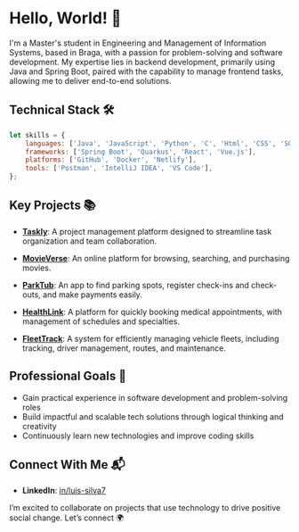 # Hello, World! 👋
I'm a Master's student in Engineering and Management of Information Systems, based in Braga, with a passion for problem-solving and software development. My expertise lies in backend development, primarily using Java and Spring Boot, paired with the capability to manage frontend tasks, allowing me to deliver end-to-end solutions.

## Technical Stack 🛠️
```javascript
let skills = {
    languages: ['Java', 'JavaScript', 'Python', 'C', 'Html', 'CSS', 'SQL'],
    frameworks: ['Spring Boot', 'Quarkus', 'React', 'Vue.js'],
    platforms: ['GitHub', 'Docker', 'Netlify'],
    tools: ['Postman', 'IntelliJ IDEA', 'VS Code'],
};
```

## Key Projects 📚
- **[Taskly](https://github.com/LuisSilva7/taskly-project)**: A project management platform designed to streamline task organization and team collaboration.

- **[MovieVerse](https://github.com/LuisSilva7/movieVerse-project)**: An online platform for browsing, searching, and purchasing movies.

- **[ParkTub](https://github.com/LuisSilva7/parkTub-project)**: An app to find parking spots, register check-ins and check-outs, and make payments easily.

- **[HealthLink](https://github.com/LuisSilva7/healthLink-project)**: A platform for quickly booking medical appointments, with management of schedules and specialties.

- **[FleetTrack](https://github.com/LuisSilva7/fleetTrack-project)**: A system for efficiently managing vehicle fleets, including tracking, driver management, routes, and maintenance.

## Professional Goals 🎯
- Gain practical experience in software development and problem-solving roles
- Build impactful and scalable tech solutions through logical thinking and creativity
- Continuously learn new technologies and improve coding skills

## Connect With Me 📬
- **LinkedIn**: [in/luis-silva7](https://linkedin.com/in/luis-silva7)
<!-- - **Portfolio**: [link](https://link) -->

I’m excited to collaborate on projects that use technology to drive positive social change. Let’s connect 🌍
